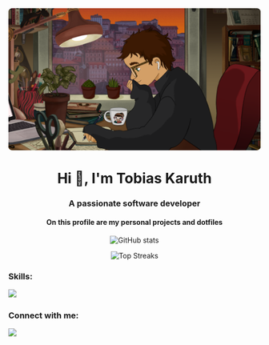 <img align="center" src="https://github.com/TKAMING/TKAMING/blob/main/lofiavatarround.png">

<h1 align="center">Hi 👋, I'm Tobias Karuth</h1>
<h3 align="center">A passionate software developer</h3>

<h4 align="center">On this profile are my personal projects and dotfiles</h4>

<div align="center">
  
  <!-- stat card -->
  ![GitHub stats](https://github-readme-stats.vercel.app/api?username=tkaming&theme=merko&show_icons=true)

  <!-- top streakes -->
  ![Top Streaks](https://github-readme-streak-stats.herokuapp.com/?user=tkaming&theme=merko&show_icons=true)
  
</div>
<div align="left">
  <h3>Skills:</h3>
  <a href="https://github.com/TKAMING">
    <img src="https://skillicons.dev/icons?i=c,cpp,cs,py,arch,neovim"/>
  </a>
</div>

<div align="left">
  <h3>Connect with me:</h3>
  <a href="mailto:tobiaskaruth@duck.com">
    <img src="https://skillicons.dev/icons?i=gmail&theme=dark"/>
  </a>
</div>
